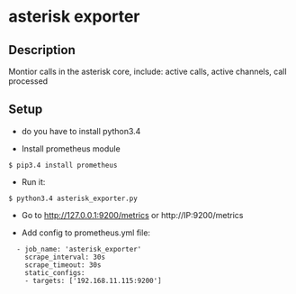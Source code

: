 asterisk exporter
===================

## Description
Montior calls in the asterisk core, include: active calls, active channels, call processed 

## Setup
- do you have to install python3.4

- Install prometheus module
```
$ pip3.4 install prometheus
```

- Run it:

```
$ python3.4 asterisk_exporter.py
```

- Go to http://127.0.0.1:9200/metrics or http://IP:9200/metrics

- Add config to prometheus.yml file:
```
  - job_name: 'asterisk_exporter'
    scrape_interval: 30s
    scrape_timeout: 30s
    static_configs:
    - targets: ['192.168.11.115:9200']
```
